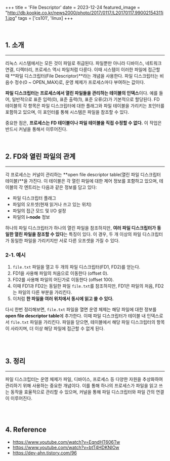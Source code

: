 +++
title = 'File Descriptor'
date = 2023-12-24
featured_image = "http://db.kookje.co.kr/news2000/photo/2017/0117/L20170117.99002154311i1.jpg"
tags = ['cs101', 'linux]
+++

<br>

## 1. 소개 
____
리눅스 시스템에서는 모든 것이 파일로 취급된다. 파일뿐만 아니라 디바이스, 네트워크 연결, 디렉터리, 프로세스 역시 파일처럼 다룬다. 이때 시스템이 이러한 파일에 접근할 때 **파일 디스크립터(File Descriptor)**라는 개념을 사용한다. 파일 디스크립터는 비음수 정수(0 ~ OPEN_MAX)로, 운영 체제가 프로세스마다 부여하는 값이다.  

**파일 디스크립터는 프로세스에서 열린 파일들을 관리하는 테이블의 인덱스**이다. 예를 들어, 일반적으로 표준 입력(0), 표준 출력(1), 표준 오류(2)가 기본적으로 할당된다. FD 테이블의 각 항목은 파일 디스크립터에 대한 플래그와 파일 테이블을 가리키는 포인터를 포함하고 있으며, 이 포인터를 통해 시스템은 파일을 참조할 수 있다.  

중요한 점은, **프로세스는 FD 테이블이나 파일 테이블을 직접 수정할 수 없다.** 이 작업은 반드시 커널을 통해서 이루어진다.

<br>

## 2. FD와 열린 파일의 관계
____
각 프로세스는 커널이 관리하는 **open file descriptor table(열린 파일 디스크립터 테이블)**을 가진다. 이 테이블은 각 열린 파일에 대한 제어 정보를 포함하고 있으며, 테이블의 각 엔트리는 다음과 같은 정보를 담고 있다:

- 파일 디스크립터 플래그
- 파일의 오프셋(현재 읽거나 쓰고 있는 위치)
- 파일의 접근 모드 및 I/O 설정
- 파일의 **i-node** 정보  

하나의 파일 디스크립터가 하나의 열린 파일을 참조하지만, **여러 파일 디스크립터가 동일한 열린 파일을 참조할 수 있다**는 특징이 있다. 이 경우, 두 개 이상의 파일 디스크립터가 동일한 파일을 가리키지만 서로 다른 오프셋을 가질 수 있다.  

### 2-1. 예시
1. `file.txt` 파일을 열고 두 개의 파일 디스크립터(FD1, FD2)를 얻는다.
2. FD1을 사용해 파일의 처음으로 이동한다 (offset 0).
3. FD2를 사용해 파일의 어딘가로 이동한다 (offset 100).
4. 이때 FD1과 FD2는 동일한 파일 `file.txt`를 참조하지만, FD1은 파일의 처음, FD2는 파일의 다른 부분을 가리킨다.
5. 이처럼 **한 파일을 여러 위치에서 동시에 읽고 쓸 수 있다.**  

다시 한번 정리해보면, `file.txt` 파일을 열면 운영 체제는 해당 파일에 대한 정보를 **open file descriptor table**에 추가한다. 이때 파일 디스크립터가 테이블 내 인덱스로서 `file.txt` 파일을 가리킨다. 파일을 닫으면, 테이블에서 해당 파일 디스크립터의 항목이 사라지며, 더 이상 해당 파일에 접근할 수 없게 된다.

<br>
<br>

## 3. 정리
____
파일 디스크립터는 운영 체제가 파일, 디바이스, 프로세스 등 다양한 자원을 추상화하여 관리하기 위해 사용하는 중요한 개념이다. 이를 통해 하나의 프로세스가 파일을 읽고 쓰는 동작을 효율적으로 관리할 수 있으며, 커널을 통해 파일 디스크립터와 파일 간의 연결이 이루어진다.

<br>
<br>

## 4. Reference
- https://www.youtube.com/watch?v=EqndHT606Tw
- https://www.youtube.com/watch?v=btT4HDKNIOw
- https://dev-ahn.tistory.com/96

<br>
<br>
